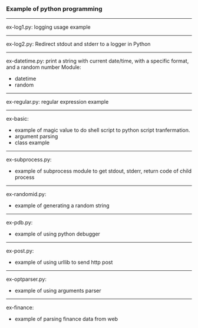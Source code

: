 ### Example of python programming

---------------------------------------------------
ex-log1.py:
  logging usage example

---------------------------------------------------
ex-log2.py:
  Redirect stdout and stderr to a logger in Python

---------------------------------------------------
ex-datetime.py:
  print a string with current date/time, with a
specific format, and a random number
Module:
  * datetime
  * random

---------------------------------------------------
ex-regular.py:
  regular expression example

---------------------------------------------------
ex-basic:
  * example of magic value to do shell script to
    python script tranfermation.
  * argument parsing
  * class example

---------------------------------------------------
ex-subprocess.py:
  * example of subprocess module to get stdout,
    stderr, return code of child process

---------------------------------------------------
ex-randomid.py:
  * example of generating a random string

---------------------------------------------------
ex-pdb.py:
  * example of using python debugger

---------------------------------------------------
ex-post.py:
  * example of using urllib to send http post

---------------------------------------------------
ex-optparser.py:
  * example of using arguments parser

---------------------------------------------------
ex-finance:
  * example of parsing finance data from web
